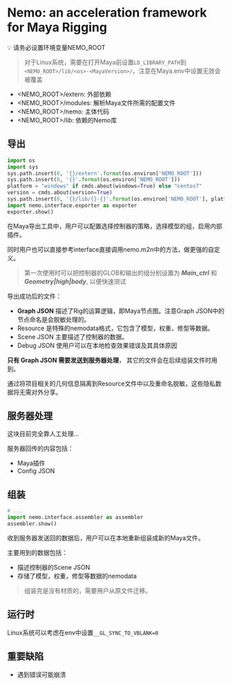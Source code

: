 # Nemo: an acceleration framework for Maya Rigging

💡 请务必设置环境变量NEMO_ROOT

> 对于Linux系统，需要在打开Maya前设置`LD_LIBRARY_PATH`到`<NEMO_ROOT>/lib/<os>-<MayaVersion>/`，注意在Maya.env中设置无效会被覆盖

- <NEMO_ROOT>/extern: 外部依赖
- <NEMO_ROOT>/modules: 解析Maya文件所需的配置文件
- <NEMO_ROOT>/nemo: 主体代码
- <NEMO_ROOT>/lib: 依赖的Nemo库

## 导出

```python
import os
import sys
sys.path.insert(0, '{}/extern'.format(os.environ['NEMO_ROOT']))
sys.path.insert(0, '{}'.format(os.environ['NEMO_ROOT']))
platform = "windows" if cmds.about(windows=True) else "centos7"
version = cmds.about(version=True)
sys.path.insert(0, '{}/lib/{}-{}'.format(os.environ['NEMO_ROOT'], platform, version))
import nemo.interface.exporter as exporter
exporter.show()
```

在Maya导出工具中，用户可以配置选择控制器的策略，选择模型的组，启用内部插件。

同时用户也可以直接参考interface直接调用nemo.m2n中的方法，做更强的自定义。

> 第一次使用时可以把控制器的GLOB和输出的组分别设置为 ***Main_ctrl*** 和 ***Geometry|high|body***, 以便快速测试

导出成功后的文件：

- **Graph JSON** 描述了Rig的运算逻辑，即Maya节点图。注意Graph JSON中的节点命名是会脱敏处理的。
- Resource 是特殊的nemodata格式，它包含了模型，权重，修型等数据。
- Scene JSON 主要描述了控制器的数据。
- Debug JSON 使用户可以在本地检查效果错误及其具体原因

**只有 Graph JSON 需要发送到服务器处理**， 其它的文件会在后续组装文件时用到。

通过将项目相关的几何信息隔离到Resource文件中以及重命名脱敏，这些隐私数据将无需对外分享。

## 服务器处理

这块目前完全靠人工处理...

服务器回传的内容包括：

* Maya插件
* Config JSON

## 组装

```python
# ...
import nemo.interface.assembler as assembler
assembler.show()
```

收到服务器发送回的数据后，用户可以在本地重新组装成新的Maya文件。

主要用到的数据包括：

* 描述控制器的Scene JSON
* 存储了模型，权重，修型等数据的nemodata

> 组装完是没有材质的，需要用户从原文件迁移。

## 运行时

Linux系统可以考虑在env中设置`__GL_SYNC_TO_VBLANK=0`

## 重要缺陷

- 遇到错误可能崩溃
